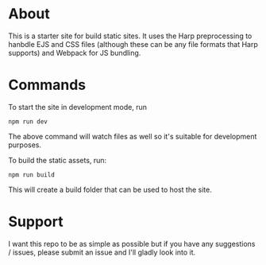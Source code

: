 # About

This is a starter site for build static sites. It uses the Harp preprocessing to hanbdle EJS and CSS files (although 
these can be any file formats that Harp supports) and Webpack for JS bundling.

# Commands

To start the site in development mode, run

```
npm run dev
```

The above command will watch files as well so it's suitable for development purposes.

To build the static assets, run:

```
npm run build
```

This will create a build folder that can be used to host the site.

# Support

I want this repo to be as simple as possible but if you have any suggestions / issues, please submit an issue and I'll 
gladly look into it.
